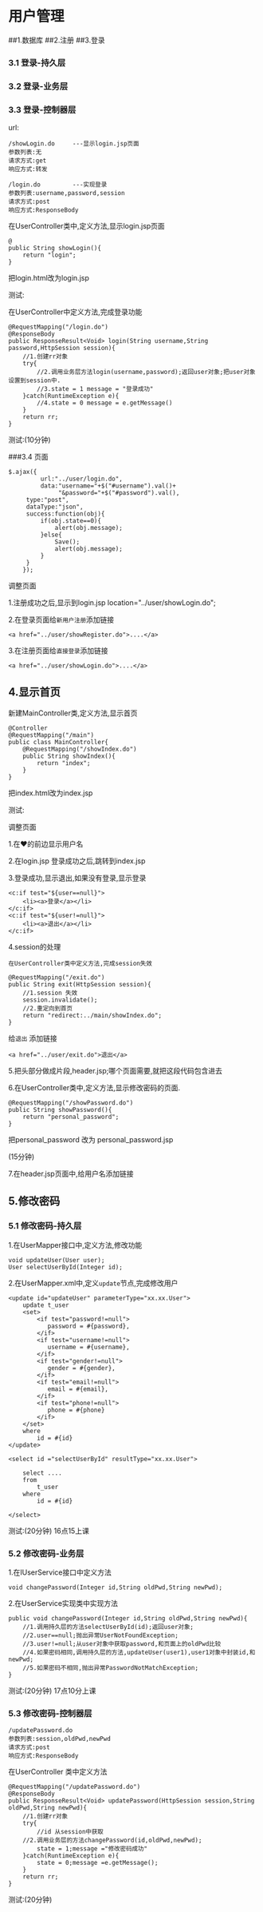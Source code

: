 # 用户管理
##1.数据库
##2.注册
##3.登录
### 3.1 登录-持久层
### 3.2 登录-业务层
### 3.3 登录-控制器层

url:

	/showLogin.do     ---显示login.jsp页面
	参数列表:无
	请求方式:get
	响应方式:转发

	/login.do         ---实现登录
	参数列表:username,password,session
	请求方式:post
	响应方式:ResponseBody

在UserController类中,定义方法,显示login.jsp页面

	@
	public String showLogin(){
		return "login";
	}
	
把login.html改为login.jsp

测试:

在UserController中定义方法,完成登录功能

	@RequestMapping("/login.do")
	@ResponseBody
	public ResponseResult<Void> login(String username,String password,HttpSession session){
		//1.创建rr对象
		try{
			//2.调用业务层方法login(username,password);返回user对象;把user对象设置到session中.
			//3.state = 1 message = "登录成功"
		}catch(RuntimeException e){
			//4.state = 0 message = e.getMessage()
		}
		return rr;
	}

测试:(10分钟)

###3.4 页面

	$.ajax({
        	 url:"../user/login.do",
        	 data:"username="+$("#username").val()+
        	      "&password="+$("#password").val(),
       	 type:"post",
       	 dataType:"json",
       	 success:function(obj){
       		 if(obj.state==0){
       			 alert(obj.message);
       		 }else{
       			 Save();
       			 alert(obj.message);
       		 }
       	 }
        });

调整页面

1.注册成功之后,显示到login.jsp  location="../user/showLogin.do";

2.在登录页面给`新用户注册`添加链接 

	<a href="../user/showRegister.do">....</a>

3.在注册页面给`直接登录`添加链接

	<a href="../user/showLogin.do">....</a>

## 4.显示首页

新建MainController类,定义方法,显示首页
	
	@Controller
	@RequestMapping("/main")
	public class MainController{
		@RequestMapping("/showIndex.do")
		public String showIndex(){
			return "index";
		}
	}

把index.html改为index.jsp

测试:

调整页面

1.在❤的前边显示用户名

2.在login.jsp 登录成功之后,跳转到index.jsp

3.登录成功,显示退出,如果没有登录,显示登录

	<c:if test="${user==null}">
		<li><a>登录</a></li>
	</c:if>
	<c:if test="${user!=null}">
		<li><a>退出</a></li>
	</c:if>

4.session的处理
	
	在UserController类中定义方法,完成session失效

	@RequestMapping("/exit.do")
	public String exit(HttpSession session){
		//1.session 失效
		session.invalidate(); 
		//2.重定向到首页
		return "redirect:../main/showIndex.do";
	}

给`退出` 添加链接

	<a href="../user/exit.do">退出</a>

5.把头部分做成片段,header.jsp;哪个页面需要,就把这段代码包含进去

6.在UserController类中,定义方法,显示修改密码的页面.

	@RequestMapping("/showPassword.do")
	public String showPassword(){
		return "personal_password";
	}

把personal_password 改为 personal_password.jsp

(15分钟)

7.在header.jsp页面中,给用户名添加链接

## 5.修改密码

### 5.1 修改密码-持久层


1.在UserMapper接口中,定义方法,修改功能

	void updateUser(User user);
	User selectUserById(Integer id);

2.在UserMapper.xml中,定义`update`节点,完成修改用户

	<update id="updateUser" parameterType="xx.xx.User">
		update t_user
		<set>
			<if test="password!=null">
			   password = #{password},
			</if>
			<if test="username!=null">
			   username = #{username},
			</if>
			<if test="gender!=null">
			   gender = #{gender},
			</if>	
			<if test="email!=null">
			   email = #{email},
			</if>
			<if test="phone!=null">
			   phone = #{phone}
			</if>
		</set>
		where
			id = #{id}
	</update>

	<select id ="selectUserById" resultType="xx.xx.User">

		select ....
		from 
			t_user
		where 
			id = #{id}		

	</select>


测试:(20分钟) 16点15上课

### 5.2 修改密码-业务层

1.在IUserService接口中定义方法

	void changePassword(Integer id,String oldPwd,String newPwd);

2.在UserService实现类中实现方法

	public void changePassword(Integer id,String oldPwd,String newPwd){
		//1.调用持久层的方法selectUserById(id);返回user对象;
		//2.user==null;抛出异常UserNotFoundException;
		//3.user!=null;从user对象中获取password,和页面上的oldPwd比较
		//4.如果密码相同,调用持久层的方法,updateUser(user1),user1对象中封装id,和newPwd;
		//5.如果密码不相同,抛出异常PasswordNotMatchException;
	}

测试:(20分钟) 17点10分上课

### 5.3 修改密码-控制器层

	/updatePassword.do
	参数列表:session,oldPwd,newPwd
	请求方式:post
	响应方式:ResponseBody

在UserController 类中定义方法

	@RequestMapping("/updatePassword.do")
	@ResponseBody
	public ResponseResult<Void> updatePassword(HttpSession session,String oldPwd,String newPwd){
		//1.创建rr对象
		try{
			//id 从session中获取
		//2.调用业务层的方法changePassword(id,oldPwd,newPwd);
			state = 1;message ="修改密码成功"
		}catch(RuntimeException e){
			state = 0;message =e.getMessage();
		}
		return rr;
	}

测试:(20分钟)